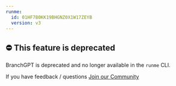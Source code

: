 ```yaml
---
runme:
  id: 01HF7B0KK19BHGNZ0X1W17ZEYB
  version: v3
---
```


## ⛔️  This feature is deprecated

BranchGPT is deprecated and no longer available in the `runme` CLI.

If you have feedback / questions [Join our Community](https://runme.dev/community)

